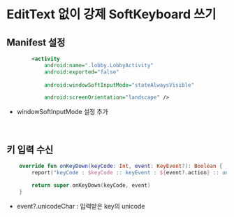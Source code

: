 # EditText 없이 강제 SoftKeyboard 쓰기

## Manifest 설정

```xml
        <activity
            android:name=".lobby.LobbyActivity"
            android:exported="false"
            
            android:windowSoftInputMode="stateAlwaysVisible" 

            android:screenOrientation="landscape" />
```
- windowSoftInputMode 설정 추가

<br>

## 키 입력 수신

``` kotlin
    override fun onKeyDown(keyCode: Int, event: KeyEvent?): Boolean {
        report("keyCode : $keyCode :: keyEvent : ${event?.action} :: unicodechar : ${event?.unicodeChar}")

        return super.onKeyDown(keyCode, event)
    }
```
- event?.unicodeChar : 입력받은 key의 unicode
